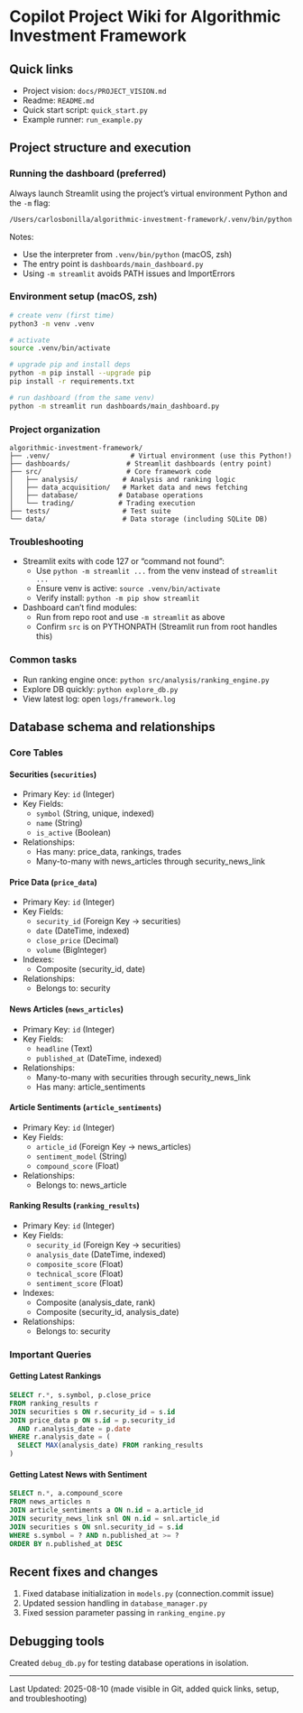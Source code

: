# Copilot Project Wiki for Algorithmic Investment Framework

## Quick links
- Project vision: `docs/PROJECT_VISION.md`
- Readme: `README.md`
- Quick start script: `quick_start.py`
- Example runner: `run_example.py`

## Project structure and execution

### Running the dashboard (preferred)
Always launch Streamlit using the project’s virtual environment Python and the `-m` flag:
```bash
/Users/carlosbonilla/algorithmic-investment-framework/.venv/bin/python -m streamlit run dashboards/main_dashboard.py
```

Notes:
- Use the interpreter from `.venv/bin/python` (macOS, zsh)
- The entry point is `dashboards/main_dashboard.py`
- Using `-m streamlit` avoids PATH issues and ImportErrors

### Environment setup (macOS, zsh)
```bash
# create venv (first time)
python3 -m venv .venv

# activate
source .venv/bin/activate

# upgrade pip and install deps
python -m pip install --upgrade pip
pip install -r requirements.txt

# run dashboard (from the same venv)
python -m streamlit run dashboards/main_dashboard.py
```

### Project organization
```
algorithmic-investment-framework/
├── .venv/                    # Virtual environment (use this Python!)
├── dashboards/              # Streamlit dashboards (entry point)
├── src/                     # Core framework code
│   ├── analysis/           # Analysis and ranking logic
│   ├── data_acquisition/   # Market data and news fetching
│   ├── database/          # Database operations
│   └── trading/           # Trading execution
├── tests/                  # Test suite
└── data/                   # Data storage (including SQLite DB)
```

### Troubleshooting
- Streamlit exits with code 127 or “command not found”:
  - Use `python -m streamlit ...` from the venv instead of `streamlit ...`
  - Ensure venv is active: `source .venv/bin/activate`
  - Verify install: `python -m pip show streamlit`
- Dashboard can’t find modules:
  - Run from repo root and use `-m streamlit` as above
  - Confirm `src` is on PYTHONPATH (Streamlit run from root handles this)

### Common tasks
- Run ranking engine once: `python src/analysis/ranking_engine.py`
- Explore DB quickly: `python explore_db.py`
- View latest log: open `logs/framework.log`

## Database schema and relationships

### Core Tables

#### Securities (`securities`)
- Primary Key: `id` (Integer)
- Key Fields:
  - `symbol` (String, unique, indexed)
  - `name` (String)
  - `is_active` (Boolean)
- Relationships:
  - Has many: price_data, rankings, trades
  - Many-to-many with news_articles through security_news_link

#### Price Data (`price_data`)
- Primary Key: `id` (Integer)
- Key Fields:
  - `security_id` (Foreign Key → securities)
  - `date` (DateTime, indexed)
  - `close_price` (Decimal)
  - `volume` (BigInteger)
- Indexes: 
  - Composite (security_id, date)
- Relationships:
  - Belongs to: security

#### News Articles (`news_articles`)
- Primary Key: `id` (Integer)
- Key Fields:
  - `headline` (Text)
  - `published_at` (DateTime, indexed)
- Relationships:
  - Many-to-many with securities through security_news_link
  - Has many: article_sentiments

#### Article Sentiments (`article_sentiments`)
- Primary Key: `id` (Integer)
- Key Fields:
  - `article_id` (Foreign Key → news_articles)
  - `sentiment_model` (String)
  - `compound_score` (Float)
- Relationships:
  - Belongs to: news_article

#### Ranking Results (`ranking_results`)
- Primary Key: `id` (Integer)
- Key Fields:
  - `security_id` (Foreign Key → securities)
  - `analysis_date` (DateTime, indexed)
  - `composite_score` (Float)
  - `technical_score` (Float)
  - `sentiment_score` (Float)
- Indexes:
  - Composite (analysis_date, rank)
  - Composite (security_id, analysis_date)
- Relationships:
  - Belongs to: security

### Important Queries

#### Getting Latest Rankings
```sql
SELECT r.*, s.symbol, p.close_price 
FROM ranking_results r
JOIN securities s ON r.security_id = s.id
JOIN price_data p ON s.id = p.security_id 
  AND r.analysis_date = p.date
WHERE r.analysis_date = (
  SELECT MAX(analysis_date) FROM ranking_results
)
```

#### Getting Latest News with Sentiment
```sql
SELECT n.*, a.compound_score
FROM news_articles n
JOIN article_sentiments a ON n.id = a.article_id
JOIN security_news_link snl ON n.id = snl.article_id
JOIN securities s ON snl.security_id = s.id
WHERE s.symbol = ? AND n.published_at >= ?
ORDER BY n.published_at DESC
```

## Recent fixes and changes
1. Fixed database initialization in `models.py` (connection.commit issue)
2. Updated session handling in `database_manager.py`
3. Fixed session parameter passing in `ranking_engine.py`

## Debugging tools
Created `debug_db.py` for testing database operations in isolation.

---
Last Updated: 2025-08-10 (made visible in Git, added quick links, setup, and troubleshooting)
